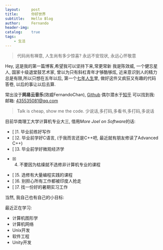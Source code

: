 ```yaml
---
layout:		post
title:		你好世界
subtitle:	Hello Blog
author:		Fernando
header-img:	
catalog:	true
tags:
	- 生活
---
```




> 代码尚有禅意, 人生尚有多少惊喜?
> 永远不安现状, 永远心怀敬意

Hey, 这是我的第一篇博客,希望我可以坚持下来,常更常新
我是陈效威, 一个健忘星人, 国家十级退堂鼓艺术家,
曾以为只有斜杠青年才够酷够炫, 近来意识到人的精力总是有限,所以只想在五年以后, 第一个[七年人生](https://b.xinshengdaxue.com/Preface.html)里, 做好这件又疯狂又有趣的代码答卷, 以后的事让以后去算.

常出没于**网易云音乐**(效威FernandoChan),  [Github](https://github.com/FernandoChan)
偶尔潜水于[知乎](https://www.zhihu.com/people/echothinking/)
可以找到我: 邮箱: 435535081@qq.com


>Talk is cheap, show me the code.
>少说话,多打码,多看书,多打码,多说话

目前华南理工大学计算机专业大三, 借用*More Joel on Software*的话:
> 
- [ ]1. 毕业前练好写作
- [ ]2. 毕业前学好C语言, (于我而言还是C++吧, 最近就有朋友修读了Advanced C++)
- [ ]3.  毕业前学好微观经济学
- [x] 4. 不要因为枯燥就不选修非计算机专业的课程
- [ ]5.  选修有大量编程实践的课程
- [ ]6.  别担心所有工作都被印度人抢走
- [ ]7. 找一份好的暑期实习工作

当然, 我自己也有自己的小目标:


最近正在学习:
- 计算机图形学
- 计算机网络
- Unix开发
- 软件工程
- Unity开发


